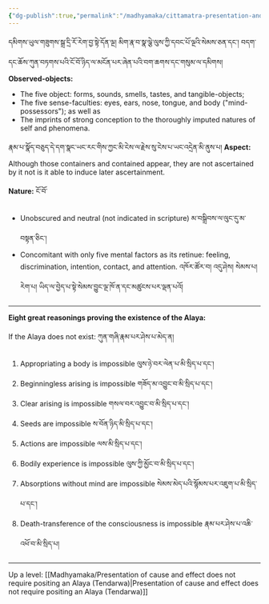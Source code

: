 ```yaml
---
{"dg-publish":true,"permalink":"/madhyamaka/cittamatra-presentation-and-proofs-of-the-alaya-ltk/"}
---
```


དམིགས་ཡུལ་གཟུགས་སྒྲ་དྲི་རོ་རེག་བྱ་སྟེ་དོན་ལྔ། མིག་རྣ་བ་སྣ་ལྕེ་ལུས་ཀྱི་དབང་པོ་ལྔའི་སེམས་ཅན་དང༌། 
བདག་དང་ཆོས་ཀུན་བཏགས་པའི་ངོ་བོ་ཉིད་ལ་མངོན་པར་ཞེན་པའི་བག་ཆགས་དང་གསུམ་ལ་དམིགས། 
**Observed-objects:**
- The five object: forms, sounds, smells, tastes, and tangible-objects;
- The five sense-faculties: eyes, ears, nose, tongue, and body ("mind-possessors"); as well as
- The imprints of strong conception to the thoroughly imputed natures of self and phenomena.

རྣམ་པ་སྣོད་བཅུད་དེ་དག་སྣང་ཡང་རང་གིས་ཀྱང་མི་ངེས་ལ་རྗེས་སུ་ངེས་པ་ཡང་འདྲེན་མི་ནུས་པ།
**Aspect:** Although those containers and contained appear, they are not ascertained by it not is it able to induce later ascertainment.

**Nature:** ངོ་བོ་
- Unobscured and neutral (not indicated in scripture) མ་བསྒྲིབས་ལ་ལུང་དུ་མ་བསྟན་ཅིང༌།
- Concomitant with only five mental factors as its retinue: feeling, discrimination, intention, contact, and attention. འཁོར་ཚོར་བ། འདུ་ཤེས། སེམས་པ། རེག་པ། ཡིད་ལ་བྱེད་པ་སྟེ་སེམས་བྱུང་ལྔ་ཁོ་ན་དང་མཚུངས་པར་ལྡན་པའོ།


---
**Eight great reasonings proving the existence of the Alaya:**

If the Alaya does not exist: ཀུན་གཞི་རྣམ་པར་ཤེས་པ་མེད་ན།
1. Appropriating a body is impossible ལུས་ཉེ་བར་ལེན་པ་མི་སྲིད་པ་དང་།
2. Beginningless arising is impossible གཟོད་མ་འབྱུང་བ་མི་སྲིད་པ་དང་།
3. Clear arising is impossible གསལ་བར་འབྱུང་བ་མི་སྲིད་པ་དང་།
4. Seeds are impossible ས་བོན་ཉིད་མི་སྲིད་པ་དང་།
5. Actions are impossible ལས་མི་སྲིད་པ་དང་།
6. Bodily experience is impossible ལུས་ཀྱི་མྱོང་བ་མི་སྲིད་པ་དང་།
7. Absorptions without mind are impossible སེམས་མེད་པའི་སྙོམས་པར་འཇུག་པ་མི་སྲིད་པ་དང་།
8. Death-transference of the consciousness is impossible རྣམ་པར་ཤེས་པ་འཆི་འཕོ་བ་མི་སྲིད་པ།


---
Up a level: [[Madhyamaka/Presentation of cause and effect does not require positing an Alaya (Tendarwa)\|Presentation of cause and effect does not require positing an Alaya (Tendarwa)]]